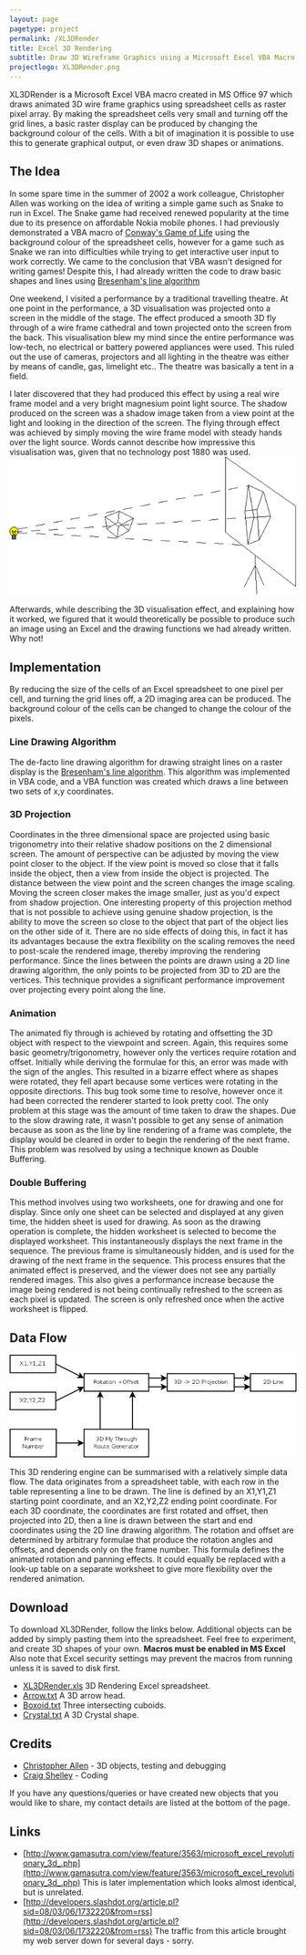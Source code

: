 ```yaml
---
layout: page
pagetype: project
permalink: /XL3DRender
title: Excel 3D Rendering
subtitle: Draw 3D Wireframe Graphics using a Microsoft Excel VBA Macro
projectlogo: XL3DRender.png
---
```

XL3DRender is a Microsoft Excel VBA macro created in MS Office 97 which draws animated 3D wire frame graphics using spreadsheet cells as raster pixel array. By making the spreadsheet cells very small and turning off the grid lines, a basic raster display can be produced by changing the background colour of the cells. With a bit of imagination it is possible to use this to generate graphical output, or even draw 3D shapes or animations.

## The Idea
In some spare time in the summer of 2002 a work colleague, Christopher Allen was working on the idea of writing a simple game such as Snake to run in Excel. The Snake game had received renewed popularity at the time due to its presence on affordable Nokia mobile phones. I had previously demonstrated a VBA macro of [Conway's Game of Life](https://en.wikipedia.org/wiki/Conway%27s_Game_of_Life) using the background colour of the spreadsheet cells, however for a game such as Snake we ran into difficulties while trying to get interactive user input to work correctly. We came to the conclusion that VBA wasn't designed for writing games! Despite this, I had already written the code to draw basic shapes and lines using [Bresenham's line algorithm](https://en.wikipedia.org/wiki/Bresenham's_line_algorithm)

One weekend, I visited a performance by a traditional travelling theatre. At one point in the performance, a 3D visualisation was projected onto a screen in the middle of the stage. The effect produced a smooth 3D fly through of a wire frame cathedral and town projected onto the screen from the back. This visualisation blew my mind since the entire performance was low-tech, no electrical or battery powered appliances were used. This ruled out the use of cameras, projectors and all lighting in the theatre was either by means of candle, gas, limelight etc.. The theatre was basically a tent in a field.

I later discovered that they had produced this effect by using a real wire frame model and a very bright magnesium point light source. The shadow produced on the screen was a shadow image taken from a view point at the light and looking in the direction of the screen. The flying through effect was achieved by simply moving the wire frame model with steady hands over the light source. Words cannot describe how impressive this visualisation was, given that no technology post 1880 was used.
![3D Projection](img/XL3DRender-3DProjection.png)

Afterwards, while describing the 3D visualisation effect, and explaining how it worked, we figured that it would theoretically be possible to produce such an image using an Excel and the drawing functions we had already written. Why not!

## Implementation
By reducing the size of the cells of an Excel spreadsheet to one pixel per cell, and turning the grid lines off, a 2D imaging area can be produced. The background colour of the cells can be changed to change the colour of the pixels.

### Line Drawing Algorithm
The de-facto line drawing algorithm for drawing straight lines on a raster display is the [Bresenham's line algorithm](https://en.wikipedia.org/wiki/Bresenham's_line_algorithm). This algorithm was implemented in VBA code, and a VBA function was created which draws a line between two sets of x,y coordinates.

### 3D Projection
Coordinates in the three dimensional space are projected using basic trigonometry into their relative shadow positions on the 2 dimensional screen. The amount of perspective can be adjusted by moving the view point closer to the object. If the view point is moved so close that it falls inside the object, then a view from inside the object is projected. The distance between the view point and the screen changes the image scaling. Moving the screen closer makes the image smaller, just as you'd expect from shadow projection. One interesting property of this projection method that is not possible to achieve using genuine shadow projection, is the ability to move the screen so close to the object that part of the object lies on the other side of it. There are no side effects of doing this, in fact it has its advantages because the extra flexibility on the scaling removes the need to post-scale the rendered image, thereby improving the rendering performance.
Since the lines between the points are drawn using a 2D line drawing algorithm, the only points to be projected from 3D to 2D are the vertices. This technique provides a significant performance improvement over projecting every point along the line.

### Animation
The animated fly through is achieved by rotating and offsetting the 3D object with respect to the viewpoint and screen. Again, this requires some basic geometry/trigonometry, however only the vertices require rotation and offset. Initially while deriving the formulae for this, an error was made with the sign of the angles. This resulted in a bizarre effect where as shapes were rotated, they fell apart because some vertices were rotating in the opposite directions. This bug took some time to resolve, however once it had been corrected the renderer started to look pretty cool. The only problem at this stage was the amount of time taken to draw the shapes. Due to the slow drawing rate, it wasn't possible to get any sense of animation because as soon as the line by line rendering of a frame was complete, the display would be cleared in order to begin the rendering of the next frame. This problem was resolved by using a technique known as Double Buffering.

### Double Buffering
This method involves using two worksheets, one for drawing and one for display. Since only one sheet can be selected and displayed at any given time, the hidden sheet is used for drawing. As soon as the drawing operation is complete, the hidden worksheet is selected to become the displayed worksheet. This instantaneously displays the next frame in the sequence. The previous frame is simultaneously hidden, and is used for the drawing of the next frame in the sequence. This process ensures that the animated effect is preserved, and the viewer does not see any partially rendered images. This also gives a performance increase because the image being rendered is not being continually refreshed to the screen as each pixel is updated. The screen is only refreshed once when the active worksheet is flipped.

## Data Flow
![XL3DRender Flow Diagram](img/XL3DRender-dfd.png)

This 3D rendering engine can be summarised with a relatively simple data flow. The data originates from a spreadsheet table, with each row in the table representing a line to be drawn. The line is defined by an X1,Y1,Z1 starting point coordinate, and an X2,Y2,Z2 ending point coordinate.
For each 3D coordinate, the coordinates are first rotated and offset, then projected into 2D, then a line is drawn between the start and end coordinates using the 2D line drawing algorithm. The rotation and offset are determined by arbitrary formulae that produce the rotation angles and offsets, and depends only on the frame number. This formula defines the animated rotation and panning effects. It could equally be replaced with a look-up table on a separate worksheet to give more flexibility over the rendered animation.

## Download
To download XL3DRender, follow the links below. Additional objects can be added by simply pasting them into the spreadsheet. Feel free to experiment, and create 3D shapes of your own.
**Macros must be enabled in MS Excel** Also note that Excel security settings may prevent the macros from running unless it is saved to disk first.

* [XL3DRender.xls](https://raw.githubusercontent.com/craigshelley/XL3DRender/master/XL3DRender.xls) 3D Rendering Excel spreadsheet.
* [Arrow.txt](https://raw.githubusercontent.com/craigshelley/XL3DRender/master/Arrow.txt) A 3D arrow head.
* [Boxoid.txt](https://raw.githubusercontent.com/craigshelley/XL3DRender/master/Boxoid.txt) Three intersecting cuboids.
* [Crystal.txt](https://raw.githubusercontent.com/craigshelley/XL3DRender/master/Crystal.txt) A 3D Crystal shape.

## Credits
* [Christopher Allen](https://www.linkedin.com/in/chris-allen-17661a9) - 3D objects, testing and debugging
* [Craig Shelley](mailto:craig@microtron.org.uk) - Coding

If you have any questions/queries or have created new objects that you would like to share, my contact details are listed at the bottom of the page.

## Links
* [http://www.gamasutra.com/view/feature/3563/microsoft_excel_revolutionary_3d_.php](http://www.gamasutra.com/view/feature/3563/microsoft_excel_revolutionary_3d_.php) This is later implementation which looks almost identical, but is unrelated.
* [http://developers.slashdot.org/article.pl?sid=08/03/06/1732220&from=rss](http://developers.slashdot.org/article.pl?sid=08/03/06/1732220&from=rss) The traffic from this article brought my web server down for several days - sorry.
